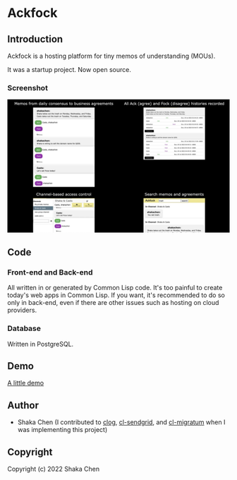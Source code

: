 # Ackfock

## Introduction 

Ackfock is a hosting platform for tiny memos of understanding (MOUs).


It was a startup project. Now open source.

### Screenshot
![Ackfock Screenshot](ackfock-screenshot.png)

## Code
### Front-end and Back-end
All written in or generated by Common Lisp code.
It's too painful to create today's web apps in Common Lisp. If you want, it's recommended to do so only in back-end, even if there are other issues such as hosting on cloud providers.

### Database
Written in PostgreSQL.

## Demo
[A little demo](https://www.youtube.com/watch?v=Om2LGQHShcI)

## Author

* Shaka Chen (I contributed to [clog](https://github.com/rabbibotton/clog), [cl-sendgrid](https://github.com/vindarel/cl-sendgrid), and [cl-migratum](https://github.com/dnaeon/cl-migratum) when I was implementing this project)

## Copyright

Copyright (c) 2022 Shaka Chen

